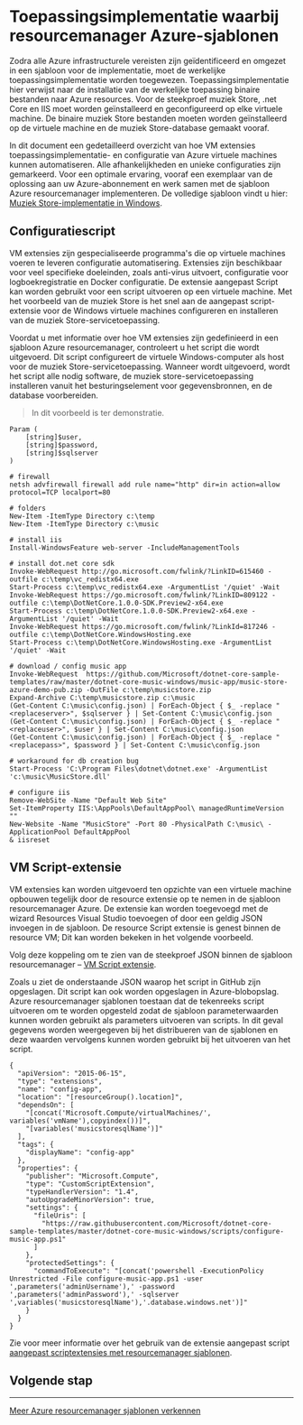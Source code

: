 <properties
   pageTitle="Automatiseren van toepassingsimplementatie waarbij VM extensies | Microsoft Azure"
   description="Azure virtuele machines DotNet Core zelfstudie"
   services="virtual-machines-windows"
   documentationCenter="virtual-machines"
   authors="neilpeterson"
   manager="timlt"
   editor="tysonn"
   tags="azure-resource-manager"/>

<tags
   ms.service="virtual-machines-windows"
   ms.devlang="na"
   ms.topic="article"
   ms.tgt_pltfrm="vm-windows"
   ms.workload="infrastructure-services"
   ms.date="10/21/2016"
   ms.author="nepeters"/>

# <a name="application-deployment-with-azure-resource-manager-templates"></a>Toepassingsimplementatie waarbij resourcemanager Azure-sjablonen

Zodra alle Azure infrastructurele vereisten zijn geïdentificeerd en omgezet in een sjabloon voor de implementatie, moet de werkelijke toepassingsimplementatie worden toegewezen. Toepassingsimplementatie hier verwijst naar de installatie van de werkelijke toepassing binaire bestanden naar Azure resources. Voor de steekproef muziek Store, .net Core en IIS moet worden geïnstalleerd en geconfigureerd op elke virtuele machine. De binaire muziek Store bestanden moeten worden geïnstalleerd op de virtuele machine en de muziek Store-database gemaakt vooraf.

In dit document een gedetailleerd overzicht van hoe VM extensies toepassingsimplementatie- en configuratie van Azure virtuele machines kunnen automatiseren. Alle afhankelijkheden en unieke configuraties zijn gemarkeerd. Voor een optimale ervaring, vooraf een exemplaar van de oplossing aan uw Azure-abonnement en werk samen met de sjabloon Azure resourcemanager implementeren. De volledige sjabloon vindt u hier: [Muziek Store-implementatie in Windows](https://github.com/Microsoft/dotnet-core-sample-templates/tree/master/dotnet-core-music-Windows).

## <a name="configuration-script"></a>Configuratiescript

VM extensies zijn gespecialiseerde programma's die op virtuele machines voeren te leveren configuratie automatisering. Extensies zijn beschikbaar voor veel specifieke doeleinden, zoals anti-virus uitvoert, configuratie voor logboekregistratie en Docker configuratie. De extensie aangepast Script kan worden gebruikt voor een script uitvoeren op een virtuele machine. Met het voorbeeld van de muziek Store is het snel aan de aangepast script-extensie voor de Windows virtuele machines configureren en installeren van de muziek Store-servicetoepassing.

Voordat u met informatie over hoe VM extensies zijn gedefinieerd in een sjabloon Azure resourcemanager, controleert u het script die wordt uitgevoerd. Dit script configureert de virtuele Windows-computer als host voor de muziek Store-servicetoepassing. Wanneer wordt uitgevoerd, wordt het script alle nodig software, de muziek store-servicetoepassing installeren vanuit het besturingselement voor gegevensbronnen, en de database voorbereiden. 

> In dit voorbeeld is ter demonstratie.

```none
Param (
    [string]$user,
    [string]$password,
    [string]$sqlserver
)

# firewall
netsh advfirewall firewall add rule name="http" dir=in action=allow protocol=TCP localport=80

# folders
New-Item -ItemType Directory c:\temp
New-Item -ItemType Directory c:\music

# install iis
Install-WindowsFeature web-server -IncludeManagementTools

# install dot.net core sdk
Invoke-WebRequest http://go.microsoft.com/fwlink/?LinkID=615460 -outfile c:\temp\vc_redistx64.exe
Start-Process c:\temp\vc_redistx64.exe -ArgumentList '/quiet' -Wait
Invoke-WebRequest https://go.microsoft.com/fwlink/?LinkID=809122 -outfile c:\temp\DotNetCore.1.0.0-SDK.Preview2-x64.exe
Start-Process c:\temp\DotNetCore.1.0.0-SDK.Preview2-x64.exe -ArgumentList '/quiet' -Wait
Invoke-WebRequest https://go.microsoft.com/fwlink/?LinkId=817246 -outfile c:\temp\DotNetCore.WindowsHosting.exe
Start-Process c:\temp\DotNetCore.WindowsHosting.exe -ArgumentList '/quiet' -Wait

# download / config music app
Invoke-WebRequest  https://github.com/Microsoft/dotnet-core-sample-templates/raw/master/dotnet-core-music-windows/music-app/music-store-azure-demo-pub.zip -OutFile c:\temp\musicstore.zip
Expand-Archive C:\temp\musicstore.zip c:\music
(Get-Content C:\music\config.json) | ForEach-Object { $_ -replace "<replaceserver>", $sqlserver } | Set-Content C:\music\config.json
(Get-Content C:\music\config.json) | ForEach-Object { $_ -replace "<replaceuser>", $user } | Set-Content C:\music\config.json
(Get-Content C:\music\config.json) | ForEach-Object { $_ -replace "<replacepass>", $password } | Set-Content C:\music\config.json

# workaround for db creation bug
Start-Process 'C:\Program Files\dotnet\dotnet.exe' -ArgumentList 'c:\music\MusicStore.dll'

# configure iis
Remove-WebSite -Name "Default Web Site"
Set-ItemProperty IIS:\AppPools\DefaultAppPool\ managedRuntimeVersion ""
New-Website -Name "MusicStore" -Port 80 -PhysicalPath C:\music\ -ApplicationPool DefaultAppPool
& iisreset
```

## <a name="vm-script-extension"></a>VM Script-extensie

VM extensies kan worden uitgevoerd ten opzichte van een virtuele machine opbouwen tegelijk door de resource extensie op te nemen in de sjabloon resourcemanager Azure. De extensie kan worden toegevoegd met de wizard Resources Visual Studio toevoegen of door een geldig JSON invoegen in de sjabloon. De resource Script extensie is genest binnen de resource VM; Dit kan worden bekeken in het volgende voorbeeld.

Volg deze koppeling om te zien van de steekproef JSON binnen de sjabloon resourcemanager – [VM Script extensie](https://github.com/Microsoft/dotnet-core-sample-templates/blob/master/dotnet-core-music-windows/azuredeploy.json#L339). 

Zoals u ziet de onderstaande JSON waarop het script in GitHub zijn opgeslagen. Dit script kan ook worden opgeslagen in Azure-blobopslag. Azure resourcemanager sjablonen toestaan dat de tekenreeks script uitvoeren om te worden opgesteld zodat de sjabloon parameterwaarden kunnen worden gebruikt als parameters uitvoeren van scripts. In dit geval gegevens worden weergegeven bij het distribueren van de sjablonen en deze waarden vervolgens kunnen worden gebruikt bij het uitvoeren van het script.

```none
{
  "apiVersion": "2015-06-15",
  "type": "extensions",
  "name": "config-app",
  "location": "[resourceGroup().location]",
  "dependsOn": [
    "[concat('Microsoft.Compute/virtualMachines/', variables('vmName'),copyindex())]",
    "[variables('musicstoresqlName')]"
  ],
  "tags": {
    "displayName": "config-app"
  },
  "properties": {
    "publisher": "Microsoft.Compute",
    "type": "CustomScriptExtension",
    "typeHandlerVersion": "1.4",
    "autoUpgradeMinorVersion": true,
    "settings": {
      "fileUris": [
        "https://raw.githubusercontent.com/Microsoft/dotnet-core-sample-templates/master/dotnet-core-music-windows/scripts/configure-music-app.ps1"
      ]
    },
    "protectedSettings": {
      "commandToExecute": "[concat('powershell -ExecutionPolicy Unrestricted -File configure-music-app.ps1 -user ',parameters('adminUsername'),' -password ',parameters('adminPassword'),' -sqlserver ',variables('musicstoresqlName'),'.database.windows.net')]"
    }
  }
}
```

Zie voor meer informatie over het gebruik van de extensie aangepast script [aangepast scriptextensies met resourcemanager sjablonen](./virtual-machines-windows-extensions-customscript.md).

## <a name="next-step"></a>Volgende stap

<hr>

[Meer Azure resourcemanager sjablonen verkennen](https://github.com/Azure/azure-quickstart-templates)
